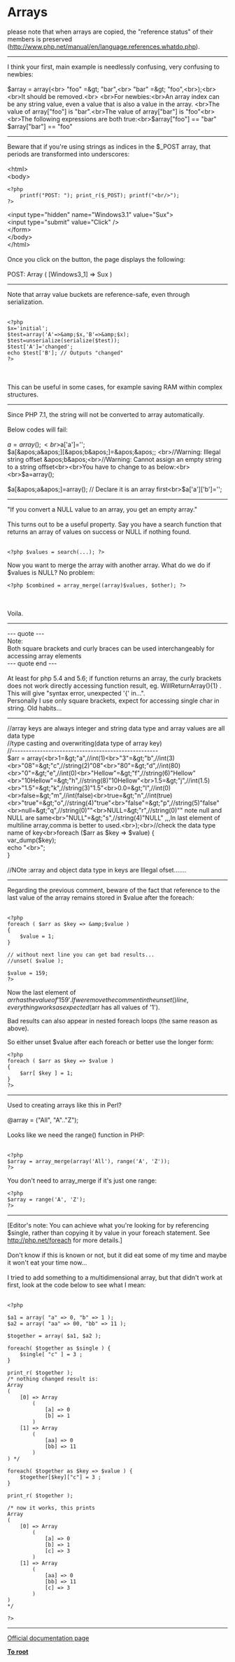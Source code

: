 # Arrays



please note that when arrays are copied, the "reference status" of their members is preserved (http://www.php.net/manual/en/language.references.whatdo.php).  

---

I think your first, main example is needlessly confusing, very confusing to newbies:<br><br>$array = array(<br>    "foo" =&gt; "bar",<br>    "bar" =&gt; "foo",<br>);<br><br>It should be removed.<br> <br>For newbies:<br>An array index can be any string value, even a value that is also a value in the array. <br>The value of array["foo"] is "bar".<br>The value of array["bar"] is "foo"<br><br>The following expressions are both true:<br>$array["foo"] == "bar"<br>$array["bar"] == "foo"  

---

Beware that if you&apos;re using strings as indices in the $_POST array, that periods are transformed into underscores:<br><br>&lt;html&gt;<br>&lt;body&gt;<br>

```
<?php
    printf("POST: "); print_r($_POST); printf("<br/>");
?>
```

<form method="post" action="

```
<?php echo $_SERVER['PHP_SELF']; ?>
```
"&gt;<br>    &lt;input type="hidden" name="Windows3.1" value="Sux"&gt;<br>    &lt;input type="submit" value="Click" /&gt;<br>&lt;/form&gt;<br>&lt;/body&gt;<br>&lt;/html&gt;<br><br>Once you click on the button, the page displays the following:<br><br>POST: Array ( [Windows3_1] =&gt; Sux )  

---

Note that array value buckets are reference-safe, even through serialization.<br><br>

```
<?php
$x='initial';
$test=array('A'=>&amp;$x,'B'=>&amp;$x);
$test=unserialize(serialize($test));
$test['A']='changed';
echo $test['B']; // Outputs "changed"
?>
```
<br><br>This can be useful in some cases, for example saving RAM within complex structures.  

---

Since PHP 7.1, the string will not be converted to array automatically.<br><br>Below codes will fail:<br><br>$a=array();<br>$a[&apos;a&apos;]=&apos;&apos;;<br>$a[&apos;a&apos;][&apos;b&apos;]=&apos;&apos;;  <br>//Warning: Illegal string offset &apos;b&apos;<br>//Warning: Cannot assign an empty string to a string offset<br><br>You have to change to as below:<br><br>$a=array();<br><br>$a[&apos;a&apos;]=array(); // Declare it is an array first<br>$a[&apos;a&apos;][&apos;b&apos;]=&apos;&apos;;  

---

"If you convert a NULL value to an array, you get an empty array."<br><br>This turns out to be a useful property. Say you have a search function that returns an array of values on success or NULL if nothing found.<br><br>

```
<?php $values = search(...); ?>
```


Now you want to merge the array with another array. What do we do if $values is NULL? No problem:



```
<?php $combined = array_merge((array)$values, $other); ?>
```
<br><br>Voila.  

---

--- quote ---<br>Note:<br>Both square brackets and curly braces can be used interchangeably for accessing array elements<br>--- quote end ---<br><br>At least for php 5.4 and 5.6; if function returns an array, the curly brackets does not work directly accessing function result, eg. WillReturnArray(){1} . This will give "syntax error, unexpected &apos;{&apos; in...".<br>Personally I use only square brackets, expect for accessing single char in string. Old habits...  

---

//array keys are always integer and string data type and array values are all data type<br>//type casting and overwriting(data type of array key)<br>//----------------------------------------------------<br>$arr = array(<br>1=&gt;"a",//int(1)<br>"3"=&gt;"b",//int(3)<br>"08"=&gt;"c",//string(2)"08"<br>"80"=&gt;"d",//int(80)<br>"0"=&gt;"e",//int(0)<br>"Hellow"=&gt;"f",//string(6)"Hellow"<br>"10Hellow"=&gt;"h",//string(8)"10Hellow"<br>1.5=&gt;"j",//int(1.5)<br>"1.5"=&gt;"k",//string(3)"1.5"<br>0.0=&gt;"l",//int(0)<br>false=&gt;"m",//int(false)<br>true=&gt;"n",//int(true)<br>"true"=&gt;"o",//string(4)"true"<br>"false"=&gt;"p",//string(5)"false"<br>null=&gt;"q",//string(0)""<br>NULL=&gt;"r",//string(0)"" note null and NULL are same<br>"NULL"=&gt;"s",//string(4)"NULL" ,,,In last element of multiline array,comma is better to used.<br>);<br>//check the data type name of key<br>foreach ($arr as $key =&gt; $value) {<br>var_dump($key);<br>echo "&lt;br&gt;";<br>}<br><br>//NOte :array and object data type in keys are Illegal ofset.......  

---

Regarding the previous comment, beware of the fact that reference to the last value of the array remains stored in $value after the foreach:<br><br>

```
<?php
foreach ( $arr as $key => &amp;$value )
{
    $value = 1;
}

// without next line you can get bad results...
//unset( $value );

$value = 159;
?>
```


Now the last element of $arr has the value of '159'. If we remove the comment in the unset() line, everything works as expected ($arr has all values of '1').

Bad results can also appear in nested foreach loops (the same reason as above).

So either unset $value after each foreach or better use the longer form:



```
<?php
foreach ( $arr as $key => $value )
{
    $arr[ $key ] = 1;
}
?>
```
  

---

Used to creating arrays like this in Perl?<br><br>@array = ("All", "A".."Z");<br><br>Looks like we need the range() function in PHP:<br><br>

```
<?php
$array = array_merge(array('All'), range('A', 'Z'));
?>
```


You don't need to array_merge if it's just one range:



```
<?php
$array = range('A', 'Z');
?>
```
  

---

[Editor&apos;s note: You can achieve what you&apos;re looking for by referencing $single, rather than copying it by value in your foreach statement. See http://php.net/foreach for more details.]<br><br>Don&apos;t know if this is known or not, but it did eat some of my time and maybe it won&apos;t eat your time now...<br><br>I tried to add something to a multidimensional array, but that didn&apos;t work at first, look at the code below to see what I mean:<br><br>

```
<?php

$a1 = array( "a" => 0, "b" => 1 );
$a2 = array( "aa" => 00, "bb" => 11 );

$together = array( $a1, $a2 );

foreach( $together as $single ) {
    $single[ "c" ] = 3 ;
}

print_r( $together ); 
/* nothing changed result is:
Array
(
    [0] => Array
        (
            [a] => 0
            [b] => 1
        )
    [1] => Array
        (
            [aa] => 0
            [bb] => 11
        )
) */

foreach( $together as $key => $value ) {
    $together[$key]["c"] = 3 ;
}

print_r( $together );

/* now it works, this prints
Array
(
    [0] => Array
        (
            [a] => 0
            [b] => 1
            [c] => 3
        )
    [1] => Array
        (
            [aa] => 0
            [bb] => 11
            [c] => 3
        )
)
*/

?>
```
  

---

[Official documentation page](https://www.php.net/manual/en/language.types.array.php)

**[To root](/README.md)**